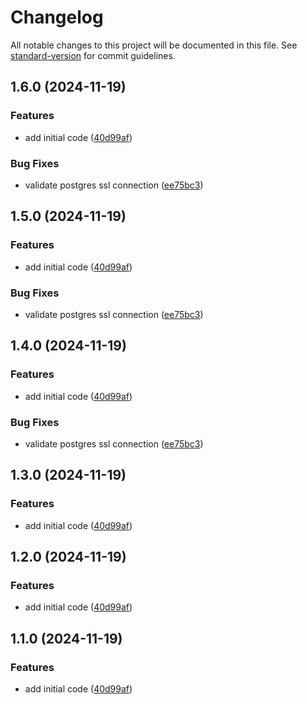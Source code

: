 # Changelog

All notable changes to this project will be documented in this file. See [standard-version](https://github.com/conventional-changelog/standard-version) for commit guidelines.

## 1.6.0 (2024-11-19)


### Features

* add initial code ([40d99af](https://github.com/robertbruno/pgnotify-emitter/commit/40d99af0dd3b8ef559068ee31dbcf233f4b2f13f))


### Bug Fixes

* validate postgres ssl connection ([ee75bc3](https://github.com/robertbruno/pgnotify-emitter/commit/ee75bc3e18fb37f8135134c9d4f86b0ab13d4945))

## 1.5.0 (2024-11-19)


### Features

* add initial code ([40d99af](https://github.com/robertbruno/pgnotify-emitter/commit/40d99af0dd3b8ef559068ee31dbcf233f4b2f13f))


### Bug Fixes

* validate postgres ssl connection ([ee75bc3](https://github.com/robertbruno/pgnotify-emitter/commit/ee75bc3e18fb37f8135134c9d4f86b0ab13d4945))

## 1.4.0 (2024-11-19)


### Features

* add initial code ([40d99af](https://github.com/robertbruno/pgnotify-emitter/commit/40d99af0dd3b8ef559068ee31dbcf233f4b2f13f))


### Bug Fixes

* validate postgres ssl connection ([ee75bc3](https://github.com/robertbruno/pgnotify-emitter/commit/ee75bc3e18fb37f8135134c9d4f86b0ab13d4945))

## 1.3.0 (2024-11-19)


### Features

* add initial code ([40d99af](https://github.com/robertbruno/pgnotify-emitter/commit/40d99af0dd3b8ef559068ee31dbcf233f4b2f13f))

## 1.2.0 (2024-11-19)


### Features

* add initial code ([40d99af](https://github.com/robertbruno/pgnotify-emitter/commit/40d99af0dd3b8ef559068ee31dbcf233f4b2f13f))

## 1.1.0 (2024-11-19)


### Features

* add initial code ([40d99af](https://github.com/robertbruno/pgnotify-emitter/commit/40d99af0dd3b8ef559068ee31dbcf233f4b2f13f))
